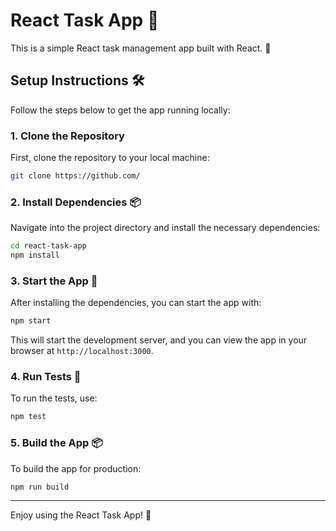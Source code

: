 # React Task App 📝

This is a simple React task management app built with React. 🚀

## Setup Instructions 🛠️

Follow the steps below to get the app running locally:

### 1. Clone the Repository

First, clone the repository to your local machine:

```bash
git clone https://github.com/
```

### 2. Install Dependencies 📦

Navigate into the project directory and install the necessary dependencies:

```bash
cd react-task-app
npm install
```

### 3. Start the App 🚀

After installing the dependencies, you can start the app with:

```bash
npm start
```

This will start the development server, and you can view the app in your browser at `http://localhost:3000`.

### 4. Run Tests 🧪

To run the tests, use:

```bash
npm test
```

### 5. Build the App 📦

To build the app for production:

```bash
npm run build
```

---

Enjoy using the React Task App! 🎉
